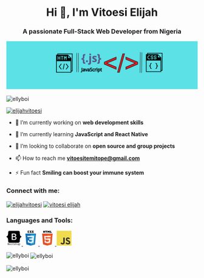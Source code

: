 <h1 align="center">Hi 👋, I'm Vitoesi Elijah</h1>
<h3 align="center">A passionate Full-Stack Web Developer from Nigeria</h3>
<img src="elijahport.png"/>

<p align="left"> <img src="https://komarev.com/ghpvc/?username=ellyboi&label=Profile%20views&color=0e75b6&style=flat" alt="ellyboi" /> </p>

<p align="left"> <a href="https://twitter.com/elijahvitoesi" target="blank"><img src="https://img.shields.io/twitter/follow/elijahvitoesi?logo=twitter&style=for-the-badge" alt="elijahvitoesi" /></a> </p>

- 🔭 I’m currently working on **web development skills**

- 🌱 I’m currently learning **JavaScript and React Native**

- 👯 I’m looking to collaborate on **open source and group projects**

- 📫 How to reach me **vitoesitemitope@gmail.com**

- ⚡ Fun fact **Smiling can boost your immune system**

<h3 align="left">Connect with me:</h3>
<p align="left">
<a href="https://twitter.com/elijahvitoesi" target="blank"><img align="center" src="https://raw.githubusercontent.com/rahuldkjain/github-profile-readme-generator/master/src/images/icons/Social/twitter.svg" alt="elijahvitoesi" height="30" width="40" /></a>
<a href="https://linkedin.com/in/vitoesi elijah" target="blank"><img align="center" src="https://raw.githubusercontent.com/rahuldkjain/github-profile-readme-generator/master/src/images/icons/Social/linked-in-alt.svg" alt="vitoesi elijah" height="30" width="40" /></a>
</p>

<h3 align="left">Languages and Tools:</h3>
<p align="left"> <a href="https://getbootstrap.com" target="_blank" rel="noreferrer"> <img src="https://raw.githubusercontent.com/devicons/devicon/master/icons/bootstrap/bootstrap-plain-wordmark.svg" alt="bootstrap" width="40" height="40"/> </a> <a href="https://www.w3schools.com/css/" target="_blank" rel="noreferrer"> <img src="https://raw.githubusercontent.com/devicons/devicon/master/icons/css3/css3-original-wordmark.svg" alt="css3" width="40" height="40"/> </a> <a href="https://www.w3.org/html/" target="_blank" rel="noreferrer"> <img src="https://raw.githubusercontent.com/devicons/devicon/master/icons/html5/html5-original-wordmark.svg" alt="html5" width="40" height="40"/> </a> <a href="https://developer.mozilla.org/en-US/docs/Web/JavaScript" target="_blank" rel="noreferrer"> <img src="https://raw.githubusercontent.com/devicons/devicon/master/icons/javascript/javascript-original.svg" alt="javascript" width="40" height="40"/> </a> </p>

<p><img align="left" src="https://github-readme-stats.vercel.app/api/top-langs?username=ellyboi&show_icons=true&locale=en&layout=compact" alt="ellyboi" /></p>

<p>&nbsp;<img align="center" src="https://github-readme-stats.vercel.app/api?username=ellyboi&show_icons=true&locale=en" alt="ellyboi" /></p>

<p><img align="center" src="https://github-readme-streak-stats.herokuapp.com/?user=ellyboi&" alt="ellyboi" /></p>
